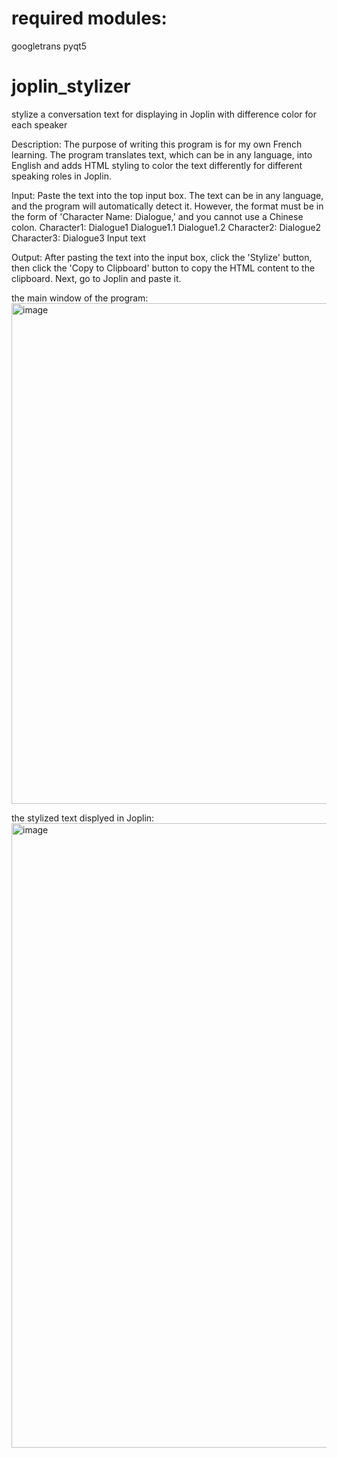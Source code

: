 # required modules:
googletrans
pyqt5

# joplin_stylizer
stylize a conversation text for displaying in Joplin with difference color for each speaker

Description: The purpose of writing this program is for my own French learning. The program translates text, which can be in any language, into English and adds HTML styling to color the text differently for different speaking roles in Joplin.

Input: Paste the text into the top input box. The text can be in any language, and the program will automatically detect it. However, the format must be in the form of 'Character Name: Dialogue,' and you cannot use a Chinese colon.
Character1: Dialogue1
Dialogue1.1
Dialogue1.2
Character2: Dialogue2
Character3: Dialogue3
Input text

Output: After pasting the text into the input box, click the 'Stylize' button, then click the 'Copy to Clipboard' button to copy the HTML content to the clipboard. Next, go to Joplin and paste it.

the main window of the program:
<img width="801" alt="image" src="https://github.com/megatronComing/joplin_stylizer/assets/114308295/7ca508ef-1721-449f-8cf8-153cf202bab5">

the stylized text displyed in Joplin:
<img width="999" alt="image" src="https://github.com/megatronComing/joplin_stylizer/assets/114308295/ac4dd444-0385-4686-ad5e-6e8607f91148">

